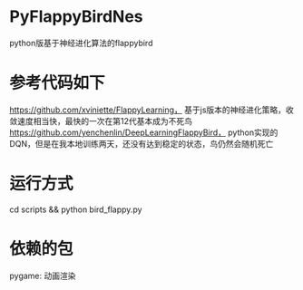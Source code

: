# PyFlappyBirdNes
python版基于神经进化算法的flappybird

# 参考代码如下
https://github.com/xviniette/FlappyLearning， 基于js版本的神经进化策略，收敛速度相当快，最快的一次在第12代基本成为不死鸟<br>
https://github.com/yenchenlin/DeepLearningFlappyBird， python实现的DQN，但是在我本地训练两天，还没有达到稳定的状态，鸟仍然会随机死亡

# 运行方式
cd scripts && python bird_flappy.py

# 依赖的包
pygame: 动画渲染
